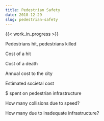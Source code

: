 ```yaml
---
title: Pedestrian Safety
date: 2018-12-29
slug: pedestrian-safety
---
```


{{< work_in_progress >}}

Pedestrians hit, pedestrians killed

Cost of a hit

Cost of a death

Annual cost to the city

Estimated societal cost

$ spent on pedestrian infrastructure

How many collisions due to speed?

How many due to inadequate infrastructure?
